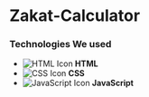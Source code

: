 # Zakat-Calculator

### Technologies We used
- ![HTML Icon](https://img.icons8.com/color/100/000000/html-5.png) **HTML**
- ![CSS Icon](https://img.icons8.com/color/100/000000/css3.png) **CSS**
- ![JavaScript Icon](https://img.icons8.com/color/100/000000/javascript.png) **JavaScript**